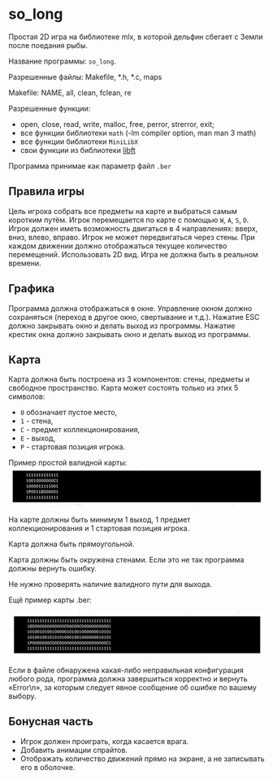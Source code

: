 # so_long
Простая 2D игра на библиотеке mlx, в которой дельфин сбегает с Земли после поедания рыбы.

Название программы: `so_long`.

Разрешенные файлы: Makefile, *.h, *.c, maps

Makefile: NAME, all, clean, fclean, re

Разрешенные функции: 
- open, close, read, write, malloc, free, perror, strerror, exit;
- все функции библиотеки `math` (-lm compiler option, man man 3 math)
- все функции библиотеки `MiniLibX`
- свои функции из библиотеки [libft](https://github.com/AOhapkin/libft)

Программа принимае как параметр файл `.ber`

## Правила игры

Цель игрока собрать все предметы на карте и выбраться самым коротким путём.
Игрок перемещается по карте с помощью `W`, `A`, `S`, `D`.
Игрок должен иметь возможность двигаться в 4 направлениях: вверх, вниз, влево, вправо.
Игрок не может передвигаться через стены.
При каждом движении должно отображаться текущее количество перемещений.
Использовать 2D вид.
Игра не должна быть в реальном времени.


## Графика

Программа должна отображаться в окне.
Управление окном должно сохраняться (переход в другое окно, свертывание и т.д.).
Нажатие ESC должно закрывать окно и делать выход из программы.
Нажатие крестик окна должно закрывать окно и делать выход из программы.

## Карта

Карта должна быть построена из 3 компонентов: стены, предметы и свободное пространство.
Карта может состоять только из этих 5 символов:
- `0` обозначает пустое место,
- `1` - стена,
- `C` - предмет коллекционирования,
- `E` - выход,
- `P` - стартовая позиция игрока.

Пример простой валидной карты:
![](readme_pics/simple_map.png)

На карте должны быть минимум 1 выход, 1 предмет коллекционирования и 1 стартовая позиция игрока.

Карта должна быть прямоугольной.

Карта должны быть окружена стенами. Если это не так программа должны вернуть ошибку.

Не нужно проверять наличие валидного пути для выхода.

Ещё пример карты .ber:

![](readme_pics/map.png)

Если в файле обнаружена какая-либо неправильная конфигурация любого рода, программа должна завершиться корректно и вернуть «Error\n», за которым следует явное сообщение об ошибке по вашему выбору.

## Бонусная часть

- Игрок должен проиграть, когда касается врага.
- Добавить анимации спрайтов.
- Отображать количество движений прямо на экране, а не записывать его в оболочке.